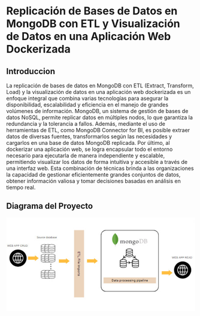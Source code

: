 # Replicación de Bases de Datos en MongoDB con ETL y Visualización de Datos en una Aplicación Web Dockerizada
## Introduccion
La replicación de bases de datos en MongoDB con ETL (Extract, Transform, Load) y la visualización de datos en una aplicación web dockerizada es un enfoque integral que combina varias tecnologías para asegurar la disponibilidad, escalabilidad y eficiencia en el manejo de grandes volúmenes de información. MongoDB, un sistema de gestión de bases de datos NoSQL, permite replicar datos en múltiples nodos, lo que garantiza la redundancia y la tolerancia a fallos. Además, mediante el uso de herramientas de ETL, como MongoDB Connector for BI, es posible extraer datos de diversas fuentes, transformarlos según las necesidades y cargarlos en una base de datos MongoDB replicada. Por último, al dockerizar una aplicación web, se logra encapsular todo el entorno necesario para ejecutarla de manera independiente y escalable, permitiendo visualizar los datos de forma intuitiva y accesible a través de una interfaz web. Esta combinación de técnicas brinda a las organizaciones la capacidad de gestionar eficientemente grandes conjuntos de datos, obtener información valiosa y tomar decisiones basadas en análisis en tiempo real.
## Diagrama del Proyecto
![Diagrama](https://github.com/dilanzurita/Proyecto_final_Modelado/blob/main/img/WhatsApp%20Image%202023-07-18%20at%2010.57.56%20AM.jpeg?raw=true)
